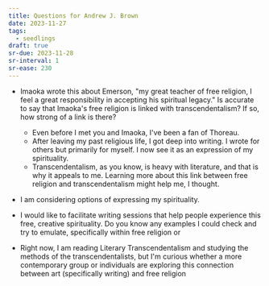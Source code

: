 ```yaml
---
title: Questions for Andrew J. Brown
date: 2023-11-27
tags:
  - seedlings
draft: true
sr-due: 2023-11-28
sr-interval: 1
sr-ease: 230
---
```

- Imaoka wrote this about Emerson, "my great teacher of free religion, I feel a great responsibility in accepting his spiritual legacy." Is accurate to say that Imaoka's free religion is linked with transcendentalism? If so, how strong of a link is there?
	- Even before I met you and Imaoka, I've been a fan of Thoreau.
	- After leaving my past religious life, I got deep into writing. I wrote for others but primarily for myself. I now see it as an expression of my spirituality.
	- Transcendentalism, as you know, is heavy with literature, and that is why it appeals to me. Learning more about this link between free religion and transcendentalism might help me, I thought.






- I am considering options of expressing my spirituality.
- I would like to facilitate writing sessions that help people experience this free, creative spirituality. Do you know any examples I could check and try to emulate, specifically within free religion or
- Right now, I am reading Literary Transcendentalism and studying the methods of the transcendentalists, but I'm curious whether a more contemporary group or individuals are exploring this connection between art  (specifically writing) and free religion